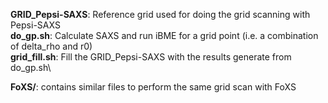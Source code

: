 **GRID_Pepsi-SAXS**: Reference grid used for doing the grid scanning with Pepsi-SAXS\
**do_gp.sh**: Calculate SAXS and run iBME for a grid point (i.e. a combination of delta_rho and r0)\
**grid_fill.sh**: Fill the GRID_Pepsi-SAXS with the results generate from do_gp.sh\


**FoXS/**: contains similar files to perform the same grid scan with FoXS
